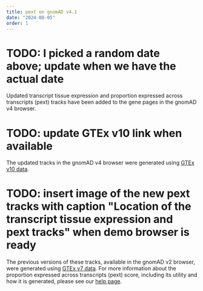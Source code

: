 ```yaml
---
title: pext on gnomAD v4.1
date: "2024-08-05"
order: 1
---
```


# TODO: I picked a random date above; update when we have the actual date

Updated transcript tissue expression and proportion expressed across transcripts (pext) tracks have been added to the gene pages in the gnomAD v4 browser.

<!-- end_excerpt -->

# TODO: update GTEx v10 link when available
The updated tracks in the gnomAD v4 browser were generated using [GTEx v10 data](https://gtexportal.org/home/). 

# TODO: insert image of the new pext tracks with caption "Location of the transcript tissue expression and pext tracks" when demo browser is ready

The previous versions of these tracks, available in the gnomAD v2 browser, were generated using [GTEx v7 data](https://gtexportal.org/home/datasets#filesetFilesDiv64). For more information about the proportion expressed across transcripts (pext) score, including its utility and how it is generated, please see our [help page](https://gnomad.broadinstitute.org/help/pext).